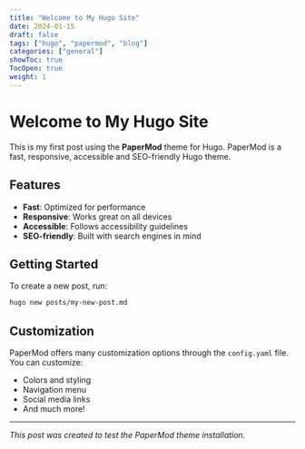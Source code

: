 ```yaml
---
title: "Welcome to My Hugo Site"
date: 2024-01-15
draft: false
tags: ["hugo", "papermod", "blog"]
categories: ["general"]
showToc: true
TocOpen: true
weight: 1
---
```


# Welcome to My Hugo Site

This is my first post using the **PaperMod** theme for Hugo. PaperMod is a fast, responsive, accessible and SEO-friendly Hugo theme.

## Features

- **Fast**: Optimized for performance
- **Responsive**: Works great on all devices
- **Accessible**: Follows accessibility guidelines
- **SEO-friendly**: Built with search engines in mind

## Getting Started

To create a new post, run:

```bash
hugo new posts/my-new-post.md
```

## Customization

PaperMod offers many customization options through the `config.yaml` file. You can customize:

- Colors and styling
- Navigation menu
- Social media links
- And much more!

---

*This post was created to test the PaperMod theme installation.* 